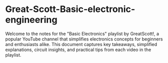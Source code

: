 # Great-Scott-Basic-electronic-engineering
Welcome to the notes for the "Basic Electronics" playlist by GreatScott!, a popular YouTube channel that simplifies electronics concepts for beginners and enthusiasts alike. This document captures key takeaways, simplified explanations, circuit insights, and practical tips from each video in the playlist.
